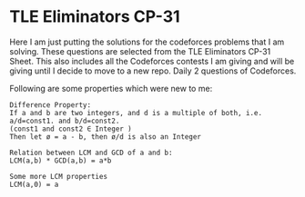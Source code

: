 # TLE Eliminators CP-31

Here I am just putting the solutions for the codeforces problems that I am solving.
These questions are selected from the TLE Eliminators CP-31 Sheet.
This also includes all the Codeforces contests I am giving and will be giving until I decide to move to a new repo.
Daily 2 questions of Codeforces.

Following are some properties which were new to me:

```
Difference Property:
If a and b are two integers, and d is a multiple of both, i.e. a/d=const1. and b/d=const2.
(const1 and const2 ∈ Integer )
Then let ø = a - b, then ø/d is also an Integer
```

```
Relation between LCM and GCD of a and b:
LCM(a,b) * GCD(a,b) = a*b

Some more LCM properties
LCM(a,0) = a
```
